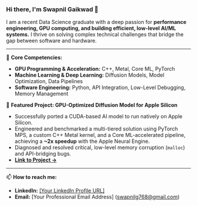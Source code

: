### Hi there, I'm Swapnil Gaikwad 👋

I am a recent Data Science graduate with a deep passion for **performance engineering, GPU computing, and building efficient, low-level AI/ML systems.** I thrive on solving complex technical challenges that bridge the gap between software and hardware.

---

🔧 **Core Competencies:**
- **GPU Programming & Acceleration:** C++, Metal, Core ML, PyTorch
- **Machine Learning & Deep Learning:** Diffusion Models, Model Optimization, Data Pipelines
- **Software Engineering:** Python, API Integration, Low-Level Debugging, Memory Management

🔭 **Featured Project: GPU-Optimized Diffusion Model for Apple Silicon**
- Successfully ported a CUDA-based AI model to run natively on Apple Silicon.
- Engineered and benchmarked a multi-tiered solution using PyTorch MPS, a custom C++ Metal kernel, and a Core ML-accelerated pipeline, achieving a **~2x speedup** with the Apple Neural Engine.
- Diagnosed and resolved critical, low-level memory corruption (`malloc`) and API-bridging bugs.
- [**Link to Project ->**](https://github.com/SwapyG/GPU_Optimized_Diffusion_Model_For_Apple_Silicon)

---

📫 **How to reach me:**
- **LinkedIn:** [[Your LinkedIn Profile URL]](https://www.linkedin.com/in/swapyg/)
- **Email:** [Your Professional Email Address] (swapnilg768@gmail.com)
